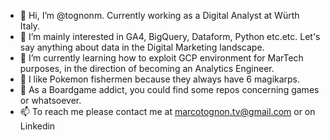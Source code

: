 - 👋 Hi, I’m @tognonm. Currently working as a Digital Analyst at Würth Italy.
- 👀 I’m mainly interested in GA4, BigQuery, Dataform, Python etc.etc. Let's say anything about data in the Digital Marketing landscape.
- 🌱 I’m currently learning how to exploit GCP environment for MarTech purposes, in the direction of becoming an Analytics Engineer.
- 🎣 I like Pokemon fishermen because they always have 6 magikarps. 
- 🎲 As a Boardgame addict, you could find some repos concerning games or whatsoever. 
- 📫 To reach me please contact me at marcotognon.tv@gmail.com or on Linkedin

<!---
tognonm/tognonm is a ✨ special ✨ repository because its `README.md` (this file) appears on your GitHub profile.
You can click the Preview link to take a look at your changes.
--->
